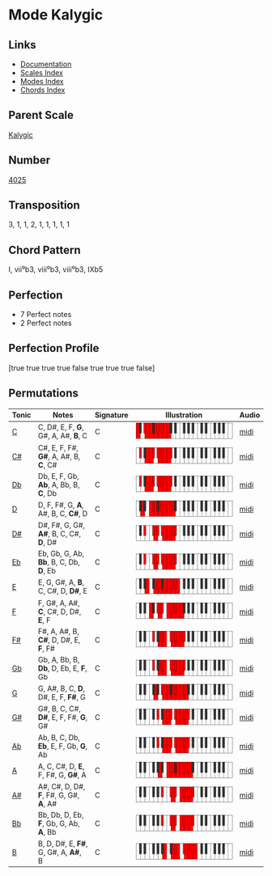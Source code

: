 # Mode Kalygic

## Links

- [Documentation](README.md)
- [Scales Index](Scales.md)
- [Modes Index](Modes.md)
- [Chords Index](Chords.md)

## Parent Scale

[Kalygic](ScaleKalygic.md)

## Number

[4025](https://ianring.com/musictheory/scales/4025)

## Transposition

3, 1, 1, 2, 1, 1, 1, 1, 1

## Chord Pattern

I, vii⁰b3, viii⁰b3, viii⁰b3, IXb5

## Perfection

- 7 Perfect notes
- 2 Perfect notes

## Perfection Profile

[true true true true false true true true false]

## Permutations

| Tonic | Notes | Signature | Illustration | Audio |
|-------|-------|-----------|--------------|-------|
| [C](ModeCNaturalKalygic.md) | C, D#, E, F, **G**, G#, A, A#, **B**, C | C | ![CNaturalKalygic](ModeCNaturalKalygic.png) | [midi](https://github.com/edipermadi/music/blob/main/docs/ModeCNaturalKalygic.mid?raw=true) |
| [C#](ModeCSharpKalygic.md) | C#, E, F, F#, **G#**, A, A#, B, **C**, C# | C | ![CSharpKalygic](ModeCSharpKalygic.png) | [midi](https://github.com/edipermadi/music/blob/main/docs/ModeCSharpKalygic.mid?raw=true) |
| [Db](ModeDFlatKalygic.md) | Db, E, F, Gb, **Ab**, A, Bb, B, **C**, Db | C | ![DFlatKalygic](ModeDFlatKalygic.png) | [midi](https://github.com/edipermadi/music/blob/main/docs/ModeDFlatKalygic.mid?raw=true) |
| [D](ModeDNaturalKalygic.md) | D, F, F#, G, **A**, A#, B, C, **C#**, D | C | ![DNaturalKalygic](ModeDNaturalKalygic.png) | [midi](https://github.com/edipermadi/music/blob/main/docs/ModeDNaturalKalygic.mid?raw=true) |
| [D#](ModeDSharpKalygic.md) | D#, F#, G, G#, **A#**, B, C, C#, **D**, D# | C | ![DSharpKalygic](ModeDSharpKalygic.png) | [midi](https://github.com/edipermadi/music/blob/main/docs/ModeDSharpKalygic.mid?raw=true) |
| [Eb](ModeEFlatKalygic.md) | Eb, Gb, G, Ab, **Bb**, B, C, Db, **D**, Eb | C | ![EFlatKalygic](ModeEFlatKalygic.png) | [midi](https://github.com/edipermadi/music/blob/main/docs/ModeEFlatKalygic.mid?raw=true) |
| [E](ModeENaturalKalygic.md) | E, G, G#, A, **B**, C, C#, D, **D#**, E | C | ![ENaturalKalygic](ModeENaturalKalygic.png) | [midi](https://github.com/edipermadi/music/blob/main/docs/ModeENaturalKalygic.mid?raw=true) |
| [F](ModeFNaturalKalygic.md) | F, G#, A, A#, **C**, C#, D, D#, **E**, F | C | ![FNaturalKalygic](ModeFNaturalKalygic.png) | [midi](https://github.com/edipermadi/music/blob/main/docs/ModeFNaturalKalygic.mid?raw=true) |
| [F#](ModeFSharpKalygic.md) | F#, A, A#, B, **C#**, D, D#, E, **F**, F# | C | ![FSharpKalygic](ModeFSharpKalygic.png) | [midi](https://github.com/edipermadi/music/blob/main/docs/ModeFSharpKalygic.mid?raw=true) |
| [Gb](ModeGFlatKalygic.md) | Gb, A, Bb, B, **Db**, D, Eb, E, **F**, Gb | C | ![GFlatKalygic](ModeGFlatKalygic.png) | [midi](https://github.com/edipermadi/music/blob/main/docs/ModeGFlatKalygic.mid?raw=true) |
| [G](ModeGNaturalKalygic.md) | G, A#, B, C, **D**, D#, E, F, **F#**, G | C | ![GNaturalKalygic](ModeGNaturalKalygic.png) | [midi](https://github.com/edipermadi/music/blob/main/docs/ModeGNaturalKalygic.mid?raw=true) |
| [G#](ModeGSharpKalygic.md) | G#, B, C, C#, **D#**, E, F, F#, **G**, G# | C | ![GSharpKalygic](ModeGSharpKalygic.png) | [midi](https://github.com/edipermadi/music/blob/main/docs/ModeGSharpKalygic.mid?raw=true) |
| [Ab](ModeAFlatKalygic.md) | Ab, B, C, Db, **Eb**, E, F, Gb, **G**, Ab | C | ![AFlatKalygic](ModeAFlatKalygic.png) | [midi](https://github.com/edipermadi/music/blob/main/docs/ModeAFlatKalygic.mid?raw=true) |
| [A](ModeANaturalKalygic.md) | A, C, C#, D, **E**, F, F#, G, **G#**, A | C | ![ANaturalKalygic](ModeANaturalKalygic.png) | [midi](https://github.com/edipermadi/music/blob/main/docs/ModeANaturalKalygic.mid?raw=true) |
| [A#](ModeASharpKalygic.md) | A#, C#, D, D#, **F**, F#, G, G#, **A**, A# | C | ![ASharpKalygic](ModeASharpKalygic.png) | [midi](https://github.com/edipermadi/music/blob/main/docs/ModeASharpKalygic.mid?raw=true) |
| [Bb](ModeBFlatKalygic.md) | Bb, Db, D, Eb, **F**, Gb, G, Ab, **A**, Bb | C | ![BFlatKalygic](ModeBFlatKalygic.png) | [midi](https://github.com/edipermadi/music/blob/main/docs/ModeBFlatKalygic.mid?raw=true) |
| [B](ModeBNaturalKalygic.md) | B, D, D#, E, **F#**, G, G#, A, **A#**, B | C | ![BNaturalKalygic](ModeBNaturalKalygic.png) | [midi](https://github.com/edipermadi/music/blob/main/docs/ModeBNaturalKalygic.mid?raw=true) |
